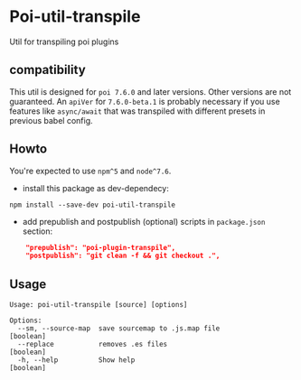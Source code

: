 # Poi-util-transpile

Util for transpiling poi plugins

## compatibility

This util is designed for `poi 7.6.0` and later versions. Other versions are not guaranteed. An `apiVer` for `7.6.0-beta.1` is probably necessary if you use features like `async/await` that was transpiled with different presets in previous babel config.

## Howto

You're expected to use `npm^5` and `node^7.6`.

- install this package as dev-dependecy:

```shell
npm install --save-dev poi-util-transpile
```
- add prepublish and postpublish (optional) scripts in `package.json` section:

```json
    "prepublish": "poi-plugin-transpile",
    "postpublish": "git clean -f && git checkout .",
```

## Usage

```
Usage: poi-util-transpile [source] [options]

Options:
  --sm, --source-map  save sourcemap to .js.map file                   [boolean]
  --replace           removes .es files                                [boolean]
  -h, --help          Show help                                        [boolean]
```
